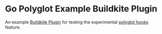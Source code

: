 # Go Polyglot Example Buildkite Plugin

An example [Buildkite Plugin](https://buildkite.com/docs/agent/v3/plugins) for testing the experimental [polyglot hooks](https://buildkite.com/docs/agent/v3/hooks#polyglot-hooks) feature.
